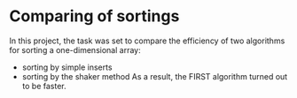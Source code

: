 # Comparing of sortings

In this project, the task was set to compare the efficiency of two algorithms for sorting a one-dimensional array:
  - sorting by simple inserts 
  - sorting by the shaker method
  As a result, the FIRST algorithm turned out to be faster.
